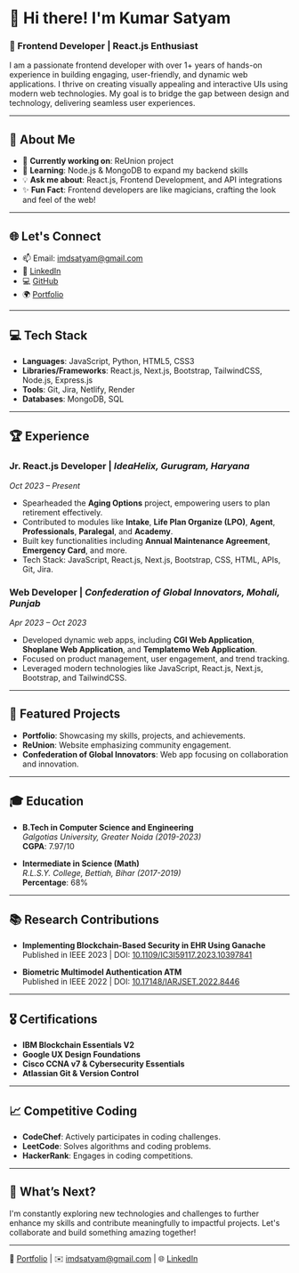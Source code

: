 # 👋 Hi there! I'm Kumar Satyam

### 🚀 Frontend Developer | React.js Enthusiast

I am a passionate frontend developer with over 1+ years of hands-on experience in building engaging, user-friendly, and dynamic web applications. I thrive on creating visually appealing and interactive UIs using modern web technologies. My goal is to bridge the gap between design and technology, delivering seamless user experiences.

---

## 💫 About Me

- 🔭 **Currently working on**: ReUnion project
- 🌱 **Learning**: Node.js & MongoDB to expand my backend skills
- 💡 **Ask me about**: React.js, Frontend Development, and API integrations
- ✨ **Fun Fact**: Frontend developers are like magicians, crafting the look and feel of the web!

---

## 🌐 Let's Connect

- 📫 Email: imdsatyam@gmail.com
- 💼 [LinkedIn](https://linkedin.com/in/imdsatyam)
- 💻 [GitHub](https://github.com/imdsatyam)
- 🌍 [Portfolio](#)

---

## 💻 Tech Stack

- **Languages**: JavaScript, Python, HTML5, CSS3
- **Libraries/Frameworks**: React.js, Next.js, Bootstrap, TailwindCSS, Node.js, Express.js
- **Tools**: Git, Jira, Netlify, Render
- **Databases**: MongoDB, SQL

---

## 🏆 Experience

### **Jr. React.js Developer** | *IdeaHelix, Gurugram, Haryana*  
*Oct 2023 – Present*
- Spearheaded the **Aging Options** project, empowering users to plan retirement effectively.
- Contributed to modules like **Intake**, **Life Plan Organize (LPO)**, **Agent**, **Professionals**, **Paralegal**, and **Academy**.
- Built key functionalities including **Annual Maintenance Agreement**, **Emergency Card**, and more.
- Tech Stack: JavaScript, React.js, Next.js, Bootstrap, CSS, HTML, APIs, Git, Jira.

### **Web Developer** | *Confederation of Global Innovators, Mohali, Punjab*  
*Apr 2023 – Oct 2023*
- Developed dynamic web apps, including **CGI Web Application**, **Shoplane Web Application**, and **Templatemo Web Application**.
- Focused on product management, user engagement, and trend tracking.
- Leveraged modern technologies like JavaScript, React.js, Next.js, Bootstrap, and TailwindCSS.

---

## 🌟 Featured Projects

- **Portfolio**: Showcasing my skills, projects, and achievements.
- **ReUnion**: Website emphasizing community engagement.
- **Confederation of Global Innovators**: Web app focusing on collaboration and innovation.

---

## 🎓 Education

- **B.Tech in Computer Science and Engineering**  
  *Galgotias University, Greater Noida (2019-2023)*  
  **CGPA**: 7.97/10

- **Intermediate in Science (Math)**  
  *R.L.S.Y. College, Bettiah, Bihar (2017-2019)*  
  **Percentage**: 68%

---

## 📚 Research Contributions

- **Implementing Blockchain-Based Security in EHR Using Ganache**  
  Published in IEEE 2023 | DOI: [10.1109/IC3I59117.2023.10397841](https://doi.org/10.1109/IC3I59117.2023.10397841)

- **Biometric Multimodel Authentication ATM**  
  Published in IEEE 2022 | DOI: [10.17148/IARJSET.2022.8446](https://doi.org/10.17148/IARJSET.2022.8446)

---

## 🎖️ Certifications

- **IBM Blockchain Essentials V2**  
- **Google UX Design Foundations**  
- **Cisco CCNA v7 & Cybersecurity Essentials**  
- **Atlassian Git & Version Control**

---

## 📈 Competitive Coding

- **CodeChef**: Actively participates in coding challenges.
- **LeetCode**: Solves algorithms and coding problems.  
- **HackerRank**: Engages in coding competitions.

---

## 🌱 What’s Next?

I'm constantly exploring new technologies and challenges to further enhance my skills and contribute meaningfully to impactful projects. Let's collaborate and build something amazing together!

---
🔗 [Portfolio](#) | ✉️ [imdsatyam@gmail.com](mailto:imdsatyam@gmail.com) | 🌐 [LinkedIn](https://linkedin.com/in/imdsatyam)
